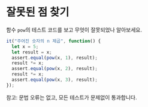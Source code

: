 # 잘못된 점 찾기

함수 `pow`의 테스트 코드를 보고 무엇이 잘못되었나 알아보세요.

```js
it("주어진 숫자의 n 제곱", function() {
  let x = 5;
  let result = x;
  assert.equal(pow(x, 1), result);
  result *= x;
  assert.equal(pow(x, 2), result);
  result *= x;
  assert.equal(pow(x, 3), result);
});
```

참고: 문법 오류는 없고, 모든 테스트가 문제없이 통과합니다.
